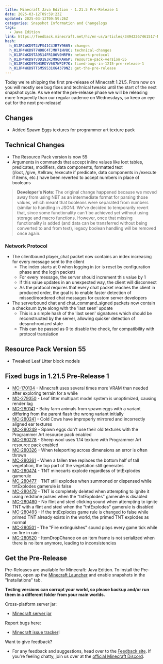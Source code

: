 ```yaml
---
title: Minecraft Java Edition - 1.21.5 Pre-Release 1
date: 2025-03-12T09:59:23Z
updated: 2025-03-12T09:59:26Z
categories: Snapshot Information and Changelogs
tags:
  - Java Edition
link: https://feedback.minecraft.net/hc/en-us/articles/34942367461517-Minecraft-Java-Edition-1-21-5-Pre-Release-1
hash:
  h_01JP4WKD9T4VFS41C4JB7Y9665: changes
  h_01JP4WKD9T7W08C4TJMK71HV8C: technical-changes
  h_01JP4WKD9TA9514FR106V0HRFH: network-protocol
  h_01JP4WKD9TV0D19JR3M96KAW6P: resource-pack-version-55
  h_01JP4WKD9TGH3RDYV687WP2F7K: fixed-bugs-in-1215-pre-release-1
  h_01JP4WKD9TTSM59531XG4379NZ: get-the-pre-release
---
```


Today we're shipping the first pre-release of Minecraft 1.21.5. From now on you will mostly see bug fixes and technical tweaks until the start of the next snapshot cycle. As we enter the pre-release phase we will be releasing more frequently than our regular cadence on Wednesdays, so keep an eye out for the next pre-release!

## Changes

- Added Spawn Eggs textures for programmer art texture pack

## Technical Changes

- The Resource Pack version is now 55
- Arguments in commands that accept inline values like loot tables, predicates, modifiers, data components, formatted text (/loot, /give, /tellraw, /execute if predicate, data components in /execute if items, etc.) have been reverted to accept numbers in place of booleans

> **Developer's Note**: The original change happened because we moved away from using NBT as an intermediate format for parsing those values, which meant that booleans were separated from numbers (similar to handling in JSON). We've decided to temporarily revert that, since some functionality can't be achieved yet without using storage and macro functions. However, once that missing functionality is added (and data can be transferred without being converted to and from text), legacy boolean handling will be removed once again.

### Network Protocol

- The clientbound player_chat packet now contains an index increasing for every message sent to the client
  - The index starts at 0 when logging in (or is reset by configuration phase and the login packet)
  - For every message, the server should increment this value by 1
  - If this value updates in an unexpected way, the client will disconnect
  - As the protocol requires that every chat packet reaches the client in produced order, the goal is to enable faster detection of missed/reordered chat messages for custom server developers
- The serverbound chat and chat_command_signed packets now contain a checksum byte along with the 'last seen' update
  - This is a simple hash of the 'last seen' signatures which should be reconstructed by the server, allowing quicker detection of desynchronized state
  - This can be passed as 0 to disable the check, for compatibility with protocol translation

## Resource Pack Version 55

- Tweaked Leaf Litter block models

## Fixed bugs in 1.21.5 Pre-Release 1

- [MC-170134](https://bugs.mojang.com/browse/MC-170134) - Minecraft uses several times more VRAM than needed after exploring terrain for a while
- [MC-279350](https://bugs.mojang.com/browse/MC-279350) - Leaf litter multipart model system is unoptimized, causing render lag
- [MC-280141](https://bugs.mojang.com/browse/MC-280141) - Baby farm animals from spawn eggs with a variant differing from the parent flash the wrong variant initially
- [MC-280241](https://bugs.mojang.com/browse/MC-280241) - Cold Cows have improperly mirrored and incorrectly aligned ear textures
- [MC-280249](https://bugs.mojang.com/browse/MC-280249) - Spawn eggs don't use their old textures with the Programmer Art resource pack enabled
- [MC-280278](https://bugs.mojang.com/browse/MC-280278) - Sheep wool uses 1.14 texture with Programmer Art resource pack enabled
- [MC-280326](https://bugs.mojang.com/browse/MC-280326) - When teleporting across dimensions an error is often thrown
- [MC-280361](https://bugs.mojang.com/browse/MC-280361) - When a fallen tree replaces the bottom half of tall vegetation, the top part of the vegetation still generates
- [MC-280474](https://bugs.mojang.com/browse/MC-280474) - TNT minecarts explode regardless of tntExplodes gamerule
- [MC-280477](https://bugs.mojang.com/browse/MC-280477) - TNT still explodes when summoned or dispensed while tntExplodes gamerule is false
- [MC-280479](https://bugs.mojang.com/browse/MC-280479) - TNT is completely deleted when attempting to ignite it using redstone pulses when the “tntExplodes” gamerule is disabled
- [MC-280480](https://bugs.mojang.com/browse/MC-280480) - No flint and steel clicking sound when attempting to ignite TNT with a flint and steel when the "tntExplodes" gamerule is disabled
- [MC-280493](https://bugs.mojang.com/browse/MC-280493) - If the tntExplodes game rule is changed to false while primed TNT already exists in the world, the primed TNT explodes as normal
- [MC-280501](https://bugs.mojang.com/browse/MC-280501) - The "Fire extinguishes" sound plays every game tick while on fire in rain
- [MC-280520](https://bugs.mojang.com/browse/MC-280520) - ItemDropChance on an item frame is not serialized when there is no item anymore, leading to inconsistencies

## Get the Pre-Release

Pre-Releases are available for Minecraft: Java Edition. To install the Pre-Release, open up the [Minecraft Launcher](https://www.minecraft.net/content/minecraft-net/language-masters/download) and enable snapshots in the "Installations" tab.

**Testing versions can corrupt your world, so please backup and/or run them in a different folder from your main worlds.**

Cross-platform server jar:

- [Minecraft server jar](https://piston-data.mojang.com/v1/objects/b663ce11b5951546a74947c1896e0d4713188833/server.jar)

Report bugs here:

- [Minecraft issue tracker](https://bugs.mojang.com/projects/MC/summary)!

Want to give feedback?

- For any feedback and suggestions, head over to the [Feedback site](https://feedback.minecraft.net/). If you're feeling chatty, join us over at the [official Minecraft Discord](https://discordapp.com/invite/minecraft).

